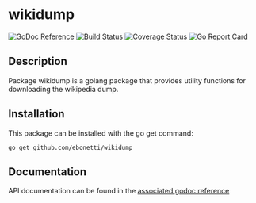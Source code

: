 wikidump
========

[![GoDoc Reference](https://godoc.org/github.com/ebonetti/wikidump?status.svg)](http://godoc.org/github.com/ebonetti/wikidump)
[![Build Status](https://travis-ci.org/ebonetti/wikidump.svg?branch=master)](https://travis-ci.org/ebonetti/wikidump)
[![Coverage Status](https://coveralls.io/repos/ebonetti/wikidump/badge.svg?branch=master)](https://coveralls.io/r/ebonetti/wikidump?branch=master)
[![Go Report Card](https://goreportcard.com/badge/github.com/ebonetti/wikidump)](https://goreportcard.com/report/github.com/ebonetti/wikidump)

Description
-----------

Package wikidump is a golang package that provides utility functions for downloading the wikipedia dump.

Installation
------------

This package can be installed with the go get command:

    go get github.com/ebonetti/wikidump

Documentation
-------------
API documentation can be found in the [associated godoc reference](https://godoc.org/github.com/ebonetti/wikidump)